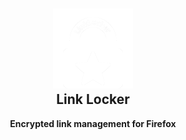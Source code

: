 <h2 align="center"><img src="https://raw.githubusercontent.com/dougpowers/LinkLocker/master/static/icons/LLLogo512.png" height="128"><br>Link Locker</h2>
<p align="center"><strong>Encrypted link management for Firefox</strong></p>